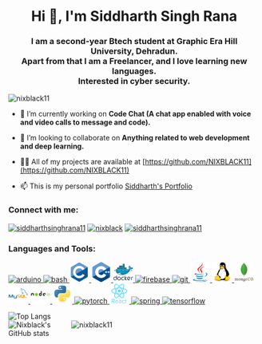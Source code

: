 <h1 align="center">Hi 👋, I'm Siddharth Singh Rana</h1>
<h3 align="center">I am a second-year Btech student at Graphic Era Hill University, Dehradun.<br> Apart from that I am a Freelancer, and I love learning new languages.<br>Interested in cyber security.</h3>

<p align="left"> <img src="https://komarev.com/ghpvc/?username=nixblack11&label=Profile%20views&color=0e75b6&style=flat" alt="nixblack11" /> </p>

- 🔭 I’m currently working on **Code Chat (A chat app enabled with voice and video calls to message and code).**

- 👯 I’m looking to collaborate on **Anything related to web development and deep learning.**

- 👨‍💻 All of my projects are available at [https://github.com/NIXBLACK11](https://github.com/NIXBLACK11)

- 📫 This is my personal portfolio [Siddharth's Portfolio](https://siddharth-dev-portfolio.netlify.app/)

<h3 align="left">Connect with me:</h3>
<p align="left">
<a href="https://linkedin.com/in/siddharthsinghrana11" target="blank"><img align="center" src="https://raw.githubusercontent.com/rahuldkjain/github-profile-readme-generator/master/src/images/icons/Social/linked-in-alt.svg" alt="siddharthsinghrana11" height="30" width="40" /></a>
<a href="https://www.leetcode.com/nixblack" target="blank"><img align="center" src="https://raw.githubusercontent.com/rahuldkjain/github-profile-readme-generator/master/src/images/icons/Social/leet-code.svg" alt="nixblack" height="30" width="40" /></a>
<a href="https://auth.geeksforgeeks.org/user/siddharthsinghrana11" target="blank"><img align="center" src="https://raw.githubusercontent.com/rahuldkjain/github-profile-readme-generator/master/src/images/icons/Social/geeks-for-geeks.svg" alt="siddharthsinghrana11" height="30" width="40" /></a>
</p>

<h3 align="left">Languages and Tools:</h3>
<p align="left"> <a href="https://www.arduino.cc/" target="_blank" rel="noreferrer"> <img src="https://cdn.worldvectorlogo.com/logos/arduino-1.svg" alt="arduino" width="40" height="40"/> </a> <a href="https://www.gnu.org/software/bash/" target="_blank" rel="noreferrer"> <img src="https://www.vectorlogo.zone/logos/gnu_bash/gnu_bash-icon.svg" alt="bash" width="40" height="40"/> </a> <a href="https://www.cprogramming.com/" target="_blank" rel="noreferrer"> <img src="https://raw.githubusercontent.com/devicons/devicon/master/icons/c/c-original.svg" alt="c" width="40" height="40"/> </a> <a href="https://www.w3schools.com/cpp/" target="_blank" rel="noreferrer"> <img src="https://raw.githubusercontent.com/devicons/devicon/master/icons/cplusplus/cplusplus-original.svg" alt="cplusplus" width="40" height="40"/> </a> <a href="https://www.docker.com/" target="_blank" rel="noreferrer"> <img src="https://raw.githubusercontent.com/devicons/devicon/master/icons/docker/docker-original-wordmark.svg" alt="docker" width="40" height="40"/> </a> <a href="https://firebase.google.com/" target="_blank" rel="noreferrer"> <img src="https://www.vectorlogo.zone/logos/firebase/firebase-icon.svg" alt="firebase" width="40" height="40"/> </a> <a href="https://git-scm.com/" target="_blank" rel="noreferrer"> <img src="https://www.vectorlogo.zone/logos/git-scm/git-scm-icon.svg" alt="git" width="40" height="40"/> </a> <a href="https://www.java.com" target="_blank" rel="noreferrer"> <img src="https://raw.githubusercontent.com/devicons/devicon/master/icons/java/java-original.svg" alt="java" width="40" height="40"/> </a> <a href="https://www.linux.org/" target="_blank" rel="noreferrer"> <img src="https://raw.githubusercontent.com/devicons/devicon/master/icons/linux/linux-original.svg" alt="linux" width="40" height="40"/> </a> <a href="https://www.mongodb.com/" target="_blank" rel="noreferrer"> <img src="https://raw.githubusercontent.com/devicons/devicon/master/icons/mongodb/mongodb-original-wordmark.svg" alt="mongodb" width="40" height="40"/> </a> <a href="https://www.mysql.com/" target="_blank" rel="noreferrer"> <img src="https://raw.githubusercontent.com/devicons/devicon/master/icons/mysql/mysql-original-wordmark.svg" alt="mysql" width="40" height="40"/> </a> <a href="https://nodejs.org" target="_blank" rel="noreferrer"> <img src="https://raw.githubusercontent.com/devicons/devicon/master/icons/nodejs/nodejs-original-wordmark.svg" alt="nodejs" width="40" height="40"/> </a> <a href="https://www.python.org" target="_blank" rel="noreferrer"> <img src="https://raw.githubusercontent.com/devicons/devicon/master/icons/python/python-original.svg" alt="python" width="40" height="40"/> </a> <a href="https://pytorch.org/" target="_blank" rel="noreferrer"> <img src="https://www.vectorlogo.zone/logos/pytorch/pytorch-icon.svg" alt="pytorch" width="40" height="40"/> </a> <a href="https://reactjs.org/" target="_blank" rel="noreferrer"> <img src="https://raw.githubusercontent.com/devicons/devicon/master/icons/react/react-original-wordmark.svg" alt="react" width="40" height="40"/> </a> <a href="https://spring.io/" target="_blank" rel="noreferrer"> <img src="https://www.vectorlogo.zone/logos/springio/springio-icon.svg" alt="spring" width="40" height="40"/> </a> <a href="https://www.tensorflow.org" target="_blank" rel="noreferrer"> <img src="https://www.vectorlogo.zone/logos/tensorflow/tensorflow-icon.svg" alt="tensorflow" width="40" height="40"/> </a> </p>


<div style="display: flex; flex-direction: column;">
    <img src="https://github-readme-stats.vercel.app/api/top-langs/?username=NIXBLACK11&layout=donut-vertical" alt="Top Langs" style="width: 50%; max-width: 400px; padding: 0; margin: 0;" />
  <div style="display: flex; flex-direction: row; width: 50%">
    <img src="https://github-readme-stats.vercel.app/api?username=NIXBLACK11&show_icons=true" alt="Nixblack's GitHub stats" style="width: 50%; max-width: 400px; padding: 0; margin: 0;" />
    <img align="center" src="https://github-readme-streak-stats.herokuapp.com/?user=nixblack11" alt="nixblack11" style="width: 50%; max-width: 400px; padding: 0; margin: 0;" />
  </div>
</div>




